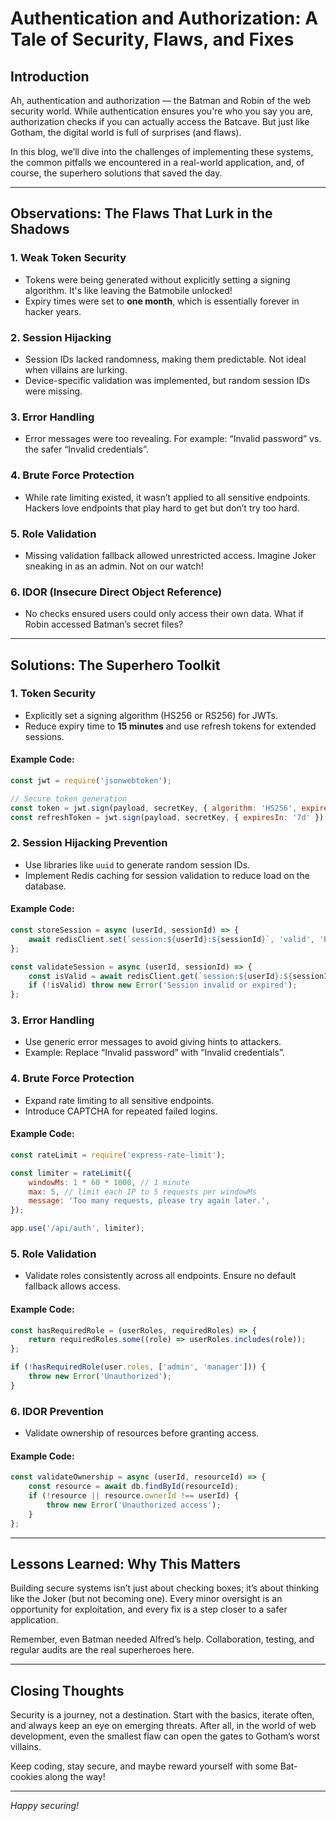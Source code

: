 # Authentication and Authorization: A Tale of Security, Flaws, and Fixes

## Introduction

Ah, authentication and authorization — the Batman and Robin of the web security world. While authentication ensures you're who you say you are, authorization checks if you can actually access the Batcave. But just like Gotham, the digital world is full of surprises (and flaws).

In this blog, we’ll dive into the challenges of implementing these systems, the common pitfalls we encountered in a real-world application, and, of course, the superhero solutions that saved the day.

---

## Observations: The Flaws That Lurk in the Shadows

### 1. **Weak Token Security**

-   Tokens were being generated without explicitly setting a signing algorithm. It's like leaving the Batmobile unlocked!
-   Expiry times were set to **one month**, which is essentially forever in hacker years.

### 2. **Session Hijacking**

-   Session IDs lacked randomness, making them predictable. Not ideal when villains are lurking.
-   Device-specific validation was implemented, but random session IDs were missing.

### 3. **Error Handling**

-   Error messages were too revealing. For example: “Invalid password” vs. the safer “Invalid credentials”.

### 4. **Brute Force Protection**

-   While rate limiting existed, it wasn’t applied to all sensitive endpoints. Hackers love endpoints that play hard to get but don’t try too hard.

### 5. **Role Validation**

-   Missing validation fallback allowed unrestricted access. Imagine Joker sneaking in as an admin. Not on our watch!

### 6. **IDOR (Insecure Direct Object Reference)**

-   No checks ensured users could only access their own data. What if Robin accessed Batman’s secret files?

---

## Solutions: The Superhero Toolkit

### 1. **Token Security**

-   Explicitly set a signing algorithm (HS256 or RS256) for JWTs.
-   Reduce expiry time to **15 minutes** and use refresh tokens for extended sessions.

#### Example Code:

```javascript
const jwt = require('jsonwebtoken');

// Secure token generation
const token = jwt.sign(payload, secretKey, { algorithm: 'HS256', expiresIn: '15m' });
const refreshToken = jwt.sign(payload, secretKey, { expiresIn: '7d' });
```

### 2. **Session Hijacking Prevention**

-   Use libraries like `uuid` to generate random session IDs.
-   Implement Redis caching for session validation to reduce load on the database.

#### Example Code:

```javascript
const storeSession = async (userId, sessionId) => {
    await redisClient.set(`session:${userId}:${sessionId}`, 'valid', 'EX', 1800); // 30 min TTL
};

const validateSession = async (userId, sessionId) => {
    const isValid = await redisClient.get(`session:${userId}:${sessionId}`);
    if (!isValid) throw new Error('Session invalid or expired');
};
```

### 3. **Error Handling**

-   Use generic error messages to avoid giving hints to attackers.
-   Example: Replace “Invalid password” with “Invalid credentials”.

### 4. **Brute Force Protection**

-   Expand rate limiting to all sensitive endpoints.
-   Introduce CAPTCHA for repeated failed logins.

#### Example Code:

```javascript
const rateLimit = require('express-rate-limit');

const limiter = rateLimit({
    windowMs: 1 * 60 * 1000, // 1 minute
    max: 5, // limit each IP to 5 requests per windowMs
    message: 'Too many requests, please try again later.',
});

app.use('/api/auth', limiter);
```

### 5. **Role Validation**

-   Validate roles consistently across all endpoints. Ensure no default fallback allows access.

#### Example Code:

```javascript
const hasRequiredRole = (userRoles, requiredRoles) => {
    return requiredRoles.some((role) => userRoles.includes(role));
};

if (!hasRequiredRole(user.roles, ['admin', 'manager'])) {
    throw new Error('Unauthorized');
}
```

### 6. **IDOR Prevention**

-   Validate ownership of resources before granting access.

#### Example Code:

```javascript
const validateOwnership = async (userId, resourceId) => {
    const resource = await db.findById(resourceId);
    if (!resource || resource.ownerId !== userId) {
        throw new Error('Unauthorized access');
    }
};
```

---

## Lessons Learned: Why This Matters

Building secure systems isn’t just about checking boxes; it’s about thinking like the Joker (but not becoming one). Every minor oversight is an opportunity for exploitation, and every fix is a step closer to a safer application.

Remember, even Batman needed Alfred’s help. Collaboration, testing, and regular audits are the real superheroes here.

---

## Closing Thoughts

Security is a journey, not a destination. Start with the basics, iterate often, and always keep an eye on emerging threats. After all, in the world of web development, even the smallest flaw can open the gates to Gotham’s worst villains.

Keep coding, stay secure, and maybe reward yourself with some Bat-cookies along the way!

---

_Happy securing!_
